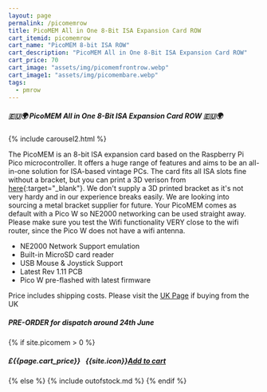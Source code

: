 ```yaml
---
layout: page
permalink: /picomemrow
title: PicoMEM All in One 8-Bit ISA Expansion Card ROW
cart_itemid: picomemrow
cart_name: "PicoMEM 8-bit ISA ROW"
cart_description: "PicoMEM All in One 8-Bit ISA Expansion Card ROW"
cart_price: 70
cart_image: "assets/img/picomemfrontrow.webp"
cart_image1: "assets/img/picomembare.webp"
tags: 
  - pmrow
---
```


##### 🇪🇺🌍 PicoMEM All in One 8-Bit ISA Expansion Card ROW 🇪🇺🌍

{% include carousel2.html %}

The PicoMEM is an 8-bit ISA expansion card based on the Raspberry Pi Pico microcontroller.  It offers a huge range of features and aims to be an all-in-one solution for ISA-based vintage PCs. The card fits all ISA slots fine without a bracket, but you can print a 3D verison from [here](https://github.com/FreddyVRetro/ISA-PicoMEM/tree/main/stl){:target="_blank"}. We don't supply a 3D printed bracket as it's not very hardy and in our experience breaks easily. We are looking into sourcing a metal bracket supplier for future. Your PicoMEM comes as default with a Pico W so NE2000 networking can be used straight away. Please make sure you test the Wifi functionality VERY close to the wifi router, since the Pico W does not have a wifi antenna.

* NE2000 Network Support emulation
* Built-in MicroSD card reader
* USB Mouse & Joystick Support
* Latest Rev 1.11 PCB
* Pico W pre-flashed with latest firmware

Price includes shipping costs. Please visit the <a href="/picomemuk">UK Page</a> if buying from the UK

##### PRE-ORDER for dispatch around 24th June

{% if site.picomem > 0 %}
##### £{{page.cart_price}} &nbsp; {{site.icon}}[Add to cart](/cart#{{page.cart_itemid}})
{% else %}
{% include outofstock.md %}
{% endif %}